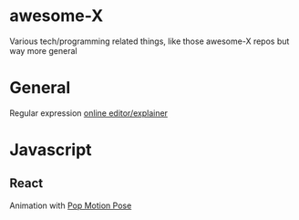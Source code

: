 # awesome-X

Various tech/programming related things, like those awesome-X repos but way more general

# General

Regular expression [online editor/explainer](https://regex101.com)

# Javascript

## React

Animation with [Pop Motion Pose](https://popmotion.io/pose/)
